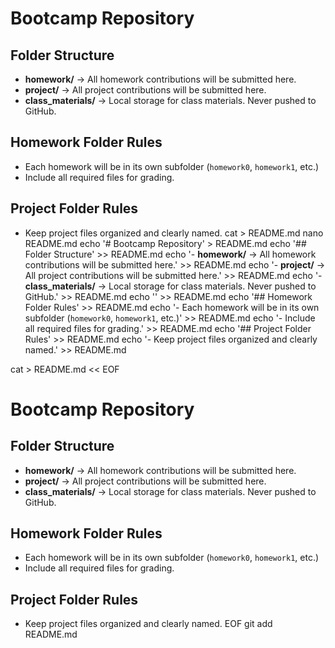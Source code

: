 

# Bootcamp Repository
## Folder Structure
- **homework/** → All homework contributions will be submitted here.
- **project/** → All project contributions will be submitted here.
- **class_materials/** → Local storage for class materials. Never pushed to
GitHub.

## Homework Folder Rules
- Each homework will be in its own subfolder (`homework0`, `homework1`, etc.)
- Include all required files for grading.
## Project Folder Rules
- Keep project files organized and clearly named.
cat > README.md
nano README.md
echo '# Bootcamp Repository' > README.md
echo '## Folder Structure' >> README.md
echo '- **homework/** → All homework contributions will be submitted here.' >> README.md
echo '- **project/** → All project contributions will be submitted here.' >> README.md
echo '- **class_materials/** → Local storage for class materials. Never pushed to GitHub.' >> README.md
echo '' >> README.md
echo '## Homework Folder Rules' >> README.md
echo '- Each homework will be in its own subfolder (`homework0`, `homework1`, etc.)' >> README.md
echo '- Include all required files for grading.' >> README.md
echo '## Project Folder Rules' >> README.md
echo '- Keep project files organized and clearly named.' >> README.md


cat > README.md << EOF
# Bootcamp Repository
## Folder Structure
- **homework/** → All homework contributions will be submitted here.
- **project/** → All project contributions will be submitted here.
- **class_materials/** → Local storage for class materials. Never pushed to GitHub.

## Homework Folder Rules
- Each homework will be in its own subfolder (`homework0`, `homework1`, etc.)
- Include all required files for grading.
## Project Folder Rules
- Keep project files organized and clearly named.
EOF
git add README.md
